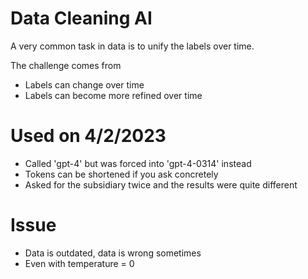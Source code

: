 # Data Cleaning AI

A very common task in data is to unify the labels over time.

The challenge comes from
- Labels can change over time
- Labels can become more refined over time

# Used on 4/2/2023
- Called 'gpt-4' but was forced into 'gpt-4-0314' instead
- Tokens can be shortened if you ask concretely
- Asked for the subsidiary twice and the results were quite different

# Issue
- Data is outdated, data is wrong sometimes
- Even with temperature = 0
